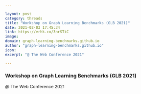 ```yaml
---

layout: post
category: threads
title: "Workshop on Graph Learning Benchmarks (GLB 2021)"
date: 2021-02-03 17:45:34
link: https://vrhk.co/3nrSTiC
image: 
domain: graph-learning-benchmarks.github.io
author: "graph-learning-benchmarks.github.io"
icon: 
excerpt: "@ The Web Conference 2021"

---
```


### Workshop on Graph Learning Benchmarks (GLB 2021)

@ The Web Conference 2021